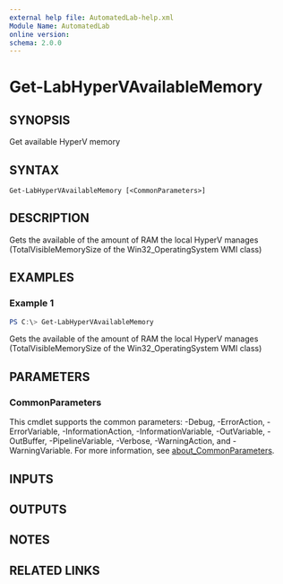 ```yaml
---
external help file: AutomatedLab-help.xml
Module Name: AutomatedLab
online version:
schema: 2.0.0
---
```


# Get-LabHyperVAvailableMemory

## SYNOPSIS
Get available HyperV memory

## SYNTAX

```
Get-LabHyperVAvailableMemory [<CommonParameters>]
```

## DESCRIPTION
Gets the available of the amount of RAM the local HyperV manages (TotalVisibleMemorySize of the Win32_OperatingSystem WMI class)

## EXAMPLES

### Example 1
```powershell
PS C:\> Get-LabHyperVAvailableMemory
```

Gets the available of the amount of RAM the local HyperV manages (TotalVisibleMemorySize of the Win32_OperatingSystem WMI class)

## PARAMETERS

### CommonParameters
This cmdlet supports the common parameters: -Debug, -ErrorAction, -ErrorVariable, -InformationAction, -InformationVariable, -OutVariable, -OutBuffer, -PipelineVariable, -Verbose, -WarningAction, and -WarningVariable. For more information, see [about_CommonParameters](http://go.microsoft.com/fwlink/?LinkID=113216).

## INPUTS

## OUTPUTS

## NOTES

## RELATED LINKS
